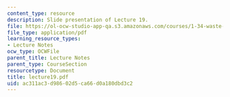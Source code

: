 ```yaml
---
content_type: resource
description: Slide presentation of Lecture 19.
file: https://ol-ocw-studio-app-qa.s3.amazonaws.com/courses/1-34-waste-containment-and-remediation-technology-spring-2004/ac311ac3d98602d5ca66d0a180dbd3c2_lecture19.pdf
file_type: application/pdf
learning_resource_types:
- Lecture Notes
ocw_type: OCWFile
parent_title: Lecture Notes
parent_type: CourseSection
resourcetype: Document
title: lecture19.pdf
uid: ac311ac3-d986-02d5-ca66-d0a180dbd3c2
---
```

